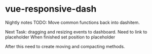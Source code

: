 # vue-responsive-dash

Nightly notes TODO:
Move common functions back into dashitem.

Next Task: dragging and resizing events to dashboard.
Need to link to placeholder
When finished set position to placeholder

After this need to create moving and compacting methods.